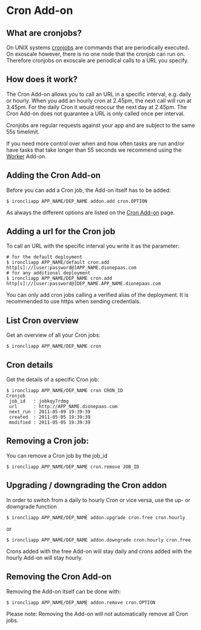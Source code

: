 
# Cron Add-on

## What are cronjobs?

On UNIX systems [cronjobs](http://en.wikipedia.org/wiki/Cron) are commands that
are periodically executed. On exoscale however, there is no one node that
the cronjob can run on. Therefore cronjobs on exoscale are periodical calls
to a URL you specify.

## How does it work?

The Cron Add-on allows you to call an URL in a specific interval, e.g. daily or
hourly. When you add an hourly cron at 2.45pm, the next call will run at
3.45pm. For the daily Cron it would reoccur the next day at 2.45pm. The Cron
Add-on does not guarantee a URL is only called once per interval.

Cronjobs are regular requests against your app and are subject to the same 55s
timelimit.

If you need more control over when and how often tasks are run and/or have
tasks that take longer than 55 seconds we recommend using the
[Worker](https://community.exoscale.ch/tutorial/worker-add-on) Add-on.

## Adding the Cron Add-on

Before you can add a Cron job, the Add-on itself has to be added:

~~~
$ ironcliapp APP_NAME/DEP_NAME addon.add cron.OPTION
~~~

As always the different options are listed on the [Cron Add-on](https://community.exoscale.ch/tutorial/cron-add-on) page.

## Adding a url for the Cron job

To call an URL with the specific interval you write it as the parameter:

~~~
# for the default deployment
$ ironcliapp APP_NAME/default cron.add http[s]://[user:password@]APP_NAME.dionepaas.com
# for any additional deployment
$ ironcliapp APP_NAME/DEP_NAME cron.add http[s]://[user:password@]DEP_NAME.APP_NAME.dionepaas.com
~~~

You can only add cron jobs calling a verified alias of the deployment. It is
recommended to use https when sending credentials.

## List Cron overview

Get an overview of all your Cron jobs:

~~~
$ ironcliapp APP_NAME/DEP_NAME cron
~~~

## Cron details

Get the details of a specific Cron job:

~~~
$ ironcliapp APP_NAME/DEP_NAME cron CRON_ID
Cronjob
 job_id   : jobkqy7rdmg
 url      : http://APP_NAME.dionepaas.com
 next_run : 2011-05-09 19:39:39
 created  : 2011-05-05 19:39:39
 modified : 2011-05-05 19:39:39
~~~

## Removing a Cron job:

You can remove a Cron job by the job_id

~~~
$ ironcliapp APP_NAME/DEP_NAME cron.remove JOB_ID
~~~

## Upgrading / downgrading the Cron addon

In order to switch from a daily to hourly Cron or vice versa, use the up- or
downgrade function

~~~
$ ironcliapp APP_NAME/DEP_NAME addon.upgrade cron.free cron.hourly
~~~

or

~~~
$ ironcliapp APP_NAME/DEP_NAME addon.downgrade cron.hourly cron.free
~~~

Crons added with the free Add-on will stay daily and crons added with the
hourly Add-on will stay hourly.

## Removing the Cron Add-on

Removing the Add-on itself can be done with:

~~~
$ ironcliapp APP_NAME/DEP_NAME addon.remove cron.OPTION
~~~

Please note: Removing the Add-on will not automatically remove all Cron jobs.


